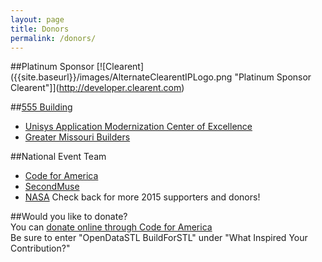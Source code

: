 ```yaml
---
layout: page
title: Donors
permalink: /donors/
---
```

##Platinum Sponsor
[![Clearent]({{site.baseurl}}/images/AlternateClearentIPLogo.png "Platinum Sponsor Clearent"]](http://developer.clearent.com)  

##[555 Building](http://www.gmbhomes.com/commercial/docs/listing_details.asp?listingID=8336)  
 * [Unisys Application Modernization Center of Excellence](http://www.unisys.com/)
 * [Greater Missouri Builders](http://gmb-inc.com/)  
  
##National Event Team
 * [Code for America](http://www.codeforamerica.org/)
 * [SecondMuse](http://secondmuse.com/)
 * [NASA](http://www.nasa.gov/)
Check back for more 2015 supporters and donors!  
  
##Would you like to donate?  
You can [donate online through Code for America](https://secure.codeforamerica.org/page/contribute/default)  
Be sure to enter "OpenDataSTL BuildForSTL" under "What Inspired Your Contribution?"  
  
